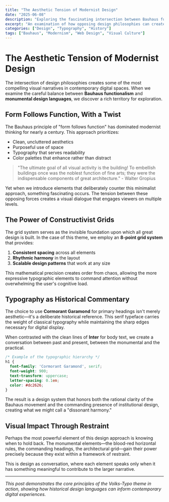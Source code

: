 ```yaml
---
title: "The Aesthetic Tension of Modernist Design"
date: "2025-06-08"
description: "Exploring the fascinating intersection between Bauhaus functionalism and monumental design"
excerpt: "An examination of how opposing design philosophies can create compelling visual narratives in contemporary digital spaces."
categories: ["Design", "Typography", "History"]
tags: ["Bauhaus", "Modernism", "Web Design", "Visual Culture"]
---
```


# The Aesthetic Tension of Modernist Design

The intersection of design philosophies creates some of the most compelling visual narratives in contemporary digital spaces. When we examine the careful balance between **Bauhaus functionalism** and **monumental design languages**, we discover a rich territory for exploration.

## Form Follows Function, With a Twist

The Bauhaus principle of "form follows function" has dominated modernist thinking for nearly a century. This approach prioritizes:

- Clean, uncluttered aesthetics
- Purposeful use of space
- Typography that serves readability
- Color palettes that enhance rather than distract

> "The ultimate goal of all visual activity is the building! To embellish buildings once was the noblest function of fine arts; they were the indispensable components of great architecture." - Walter Gropius

Yet when we introduce elements that deliberately counter this minimalist approach, something fascinating occurs. The tension between these opposing forces creates a visual dialogue that engages viewers on multiple levels.

## The Power of Constructivist Grids

The grid system serves as the invisible foundation upon which all great design is built. In the case of this theme, we employ an **8-point grid system** that provides:

1. **Consistent spacing** across all elements
2. **Rhythmic harmony** in the layout
3. **Scalable design patterns** that work at any size

This mathematical precision creates order from chaos, allowing the more expressive typographic elements to command attention without overwhelming the user's cognitive load.

## Typography as Historical Commentary

The choice to use **Cormorant Garamond** for primary headings isn't merely aesthetic—it's a deliberate historical reference. This serif typeface carries the weight of classical typography while maintaining the sharp edges necessary for digital display.

When contrasted with the clean lines of **Inter** for body text, we create a conversation between past and present, between the monumental and the practical.

```css
/* Example of the typographic hierarchy */
h1 {
  font-family: 'Cormorant Garamond', serif;
  font-weight: 900;
  text-transform: uppercase;
  letter-spacing: 0.1em;
  color: #dc2626;
}
```

The result is a design system that honors both the rational clarity of the Bauhaus movement and the commanding presence of institutional design, creating what we might call a "dissonant harmony."

## Visual Impact Through Restraint

Perhaps the most powerful element of this design approach is knowing when to hold back. The monumental elements—the blood-red horizontal rules, the commanding headings, the architectural grid—gain their power precisely because they exist within a framework of restraint.

This is design as conversation, where each element speaks only when it has something meaningful to contribute to the larger narrative.

---

*This post demonstrates the core principles of the Volks-Typo theme in action, showing how historical design languages can inform contemporary digital experiences.*